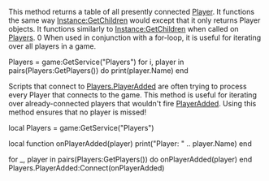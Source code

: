 This method returns a table of all presently connected [Player](https://developer.roblox.com/en-us/api-reference/class/Player). It functions the same way [Instance:GetChildren](https://developer.roblox.com/en-us/api-reference/function/Instance/GetChildren) would except that it only returns Player objects. It functions similarly to [Instance:GetChildren](https://developer.roblox.com/en-us/api-reference/function/Instance/GetChildren) when called on [Players](https://developer.roblox.com/en-us/api-reference/class/Players). 0 When used in conjunction with a for-loop, it is useful for iterating over all players in a game.

Players = game:GetService("Players")
for i, player in pairs(Players:GetPlayers()) do
    print(player.Name)
end

Scripts that connect to [Players.PlayerAdded](https://developer.roblox.com/en-us/api-reference/event/Players/PlayerAdded) are often trying to process every Player that connects to the game. This method is useful for iterating over already-connected players that wouldn't fire [PlayerAdded](https://developer.roblox.com/en-us/api-reference/event/Players/PlayerAdded). Using this method ensures that no player is missed!

local Players = game:GetService("Players")

local function onPlayerAdded(player)
	print("Player: " .. player.Name)
end

for \_, player in pairs(Players:GetPlayers()) do
	onPlayerAdded(player)
end
Players.PlayerAdded:Connect(onPlayerAdded)